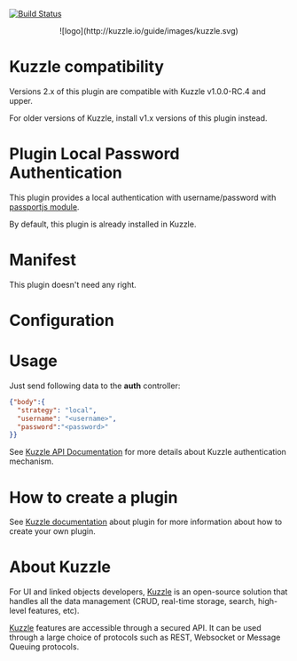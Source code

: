 [![Build Status](https://travis-ci.org/kuzzleio/kuzzle-plugin-auth-passport-local.svg?branch=master)](https://travis-ci.org/kuzzleio/kuzzle-plugin-auth-passport-local)

<p align=center> ![logo](http://kuzzle.io/guide/images/kuzzle.svg)

# Kuzzle compatibility

Versions 2.x of this plugin are compatible with Kuzzle v1.0.0-RC.4 and upper.

For older versions of Kuzzle, install v1.x versions of this plugin instead.

# Plugin Local Password Authentication

This plugin provides a local authentication with username/password with [passportjs module](http://passportjs.org/docs/username-password).

By default, this plugin is already installed in Kuzzle.

# Manifest

This plugin doesn't need any right.

# Configuration


# Usage

Just send following data to the **auth** controller:

```json
{"body":{
  "strategy": "local",
  "username": "<username>",
  "password":"<password>"
}}
```

See [Kuzzle API Documentation](http://kuzzleio.github.io/kuzzle-api-documentation/#auth-controller) for more details about Kuzzle authentication mechanism.

# How to create a plugin

See [Kuzzle documentation](https://github.com/kuzzleio/kuzzle/docs/plugins.md) about plugin for more information about how to create your own plugin.

# About Kuzzle

For UI and linked objects developers, [Kuzzle](https://github.com/kuzzleio/kuzzle) is an open-source solution that handles all the data management
(CRUD, real-time storage, search, high-level features, etc).

[Kuzzle](https://github.com/kuzzleio/kuzzle) features are accessible through a secured API. It can be used through a large choice of protocols such as REST, Websocket or Message Queuing protocols.
